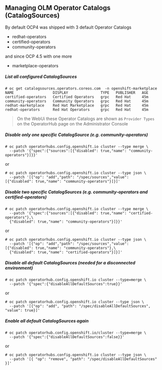 ## Managing OLM Operator Catalogs (CatalogSources)

By default OCP4 was shipped with 3 default Operator Catalogs
- redhat-operators
- certified-operators
- community-operators

and since OCP 4.5 with one more
- marketplace-operators

##### List all configured CatalogSources

```
# oc get catalogsources.operators.coreos.com  -n openshift-marketplace
NAME                  DISPLAY               TYPE   PUBLISHER   AGE
certified-operators   Certified Operators   grpc   Red Hat     45m
community-operators   Community Operators   grpc   Red Hat     45m
redhat-marketplace    Red Hat Marketplace   grpc   Red Hat     45m
redhat-operators      Red Hat Operators     grpc   Red Hat     45m
```

> On the WebUi these Operator Catalogs are shown as `Provider Types` on the OperatorHub page on the Administrator Console

##### Disable only one specific CatalogSource (e.g. community-operators)

```
# oc patch operatorhubs.config.openshift.io cluster --type merge \
  --patch '{"spec":{"sources":[{"disabled": true,"name": "community-operators"}]}}'
```

or

```
# oc patch operatorhubs.config.openshift.io cluster --type json \
  --patch '[{"op": "add","path": "/spec/sources","value": [{"disabled": true,"name": "community-operators"}]}]'
```

##### Disable two specific CatalogSources (e.g. community-operators and certified-operators)

```
# oc patch operatorhubs.config.openshift.io cluster --type merge \
  --patch '{"spec":{"sources":[{"disabled": true,"name": "certified-operators"},\
  {"disabled": true,"name": "community-operators"}]}}'
```

or

```
# oc patch operatorhubs.config.openshift.io cluster --type json \
  --patch '[{"op": "add","path": "/spec/sources","value": [{"disabled": true,"name": "community-operators"},\
  {"disabled": true,"name": "certified-operators"}]}]'
```

##### Disable all default CatalogSources (needed for a disconnected environment)

```
# oc patch operatorhub.config.openshift.io cluster --type=merge \
  --patch '{"spec":{"disableAllDefaultSources":true}}'
```

or

```
# oc patch operatorhub.config.openshift.io cluster --type json \
  --patch '[{"op": "add", "path": "/spec/disableAllDefaultSources", "value": true}]'
```

##### Enable all default CatalogSources again

```
# oc patch operatorhub.config.openshift.io/cluster --type=merge \
  --patch '{"spec":{"disableAllDefaultSources":false}}'
```

or

```
# oc patch operatorhubs.config.openshift.io cluster --type json \
  --patch '[{ "op": "remove", "path": "/spec/disableAllDefaultSources" }]'
```
